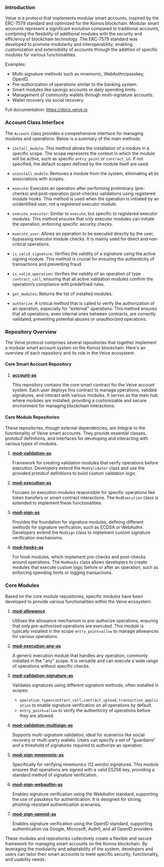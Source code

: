 ### **Introduction**

Veive is a protocol that implements modular smart accounts, inspired by the ERC-7579 standard and optimized for the Koinos blockchain. Modular smart accounts represent a significant evolution compared to traditional accounts, combining the flexibility of additional modules with the security and efficiency of blockchain technology. The ERC-7579 standard was developed to promote modularity and interoperability, enabling customization and extensibility of accounts through the addition of specific modules for various functionalities.

Examples:

- Multi-signature methods such as mnemonic, WebAuthn/passkey, OpenID.
- Pre-authorization of operations similar to the banking system.
- Smart modules like savings accounts or daily spending limits.
- Management of community wallets through multi-signature accounts.
- Wallet recovery via social recovery.

Full documentation: https://docs.veive.io

### **Account Class Interface**

The `Account` class provides a comprehensive interface for managing modules and operations. Below is a summary of the main methods:

- `install_module`: This method allows the installation of a module in a specific scope. The scope represents the context in which the module will be active, such as specific `entry_point` or `contract_id`. If not specified, the default scopes defined by the module itself are used.

- `uninstall_module`: Removes a module from the system, eliminating all its associations with scopes.

- `execute`: Executes an operation after performing preliminary (pre-checks) and post-operation (post-checks) validations using registered module hooks. This method is used when the operation is initiated by an unidentified user, not a registered executor module.

- `execute_executor`: Similar to `execute`, but specific to registered executor modules. This method ensures that only executor modules can initiate the operation, enforcing specific security checks.

- `execute_user`: Allows an operation to be executed directly by the user, bypassing executor module checks. It is mainly used for direct and non-critical operations.

- `is_valid_signature`: Verifies the validity of a signature using the active signing module. This method is crucial for ensuring the authenticity of transactions and preventing fraud.

- `is_valid_operation`: Verifies the validity of an operation of type `contract_call`, ensuring that all active validation modules confirm the operation’s compliance with predefined rules.

- `get_modules`: Returns the list of installed modules.

- `authorize`: A critical method that is called to verify the authorization of an operation, especially for "external" operations. This method ensures that all operations, even internal ones between contracts, are correctly validated, preventing potential abuses or unauthorized operations.

### **Repository Overview**

The Veive protocol comprises several repositories that together implement a modular smart account system on the Koinos blockchain. Here's an overview of each repository and its role in the Veive ecosystem:

#### **Core Smart Account Repository**

1. **[account-as](https://github.com/veive-io/account-as)**
   
   This repository contains the core smart contract for the Veive account system. Each user deploys this contract to manage operations, validate signatures, and interact with various modules. It serves as the main hub where modules are installed, providing a customizable and secure environment for managing blockchain interactions.

#### **Core Module Repositories**

These repositories, though external dependencies, are integral to the functionality of Veive smart accounts. They provide essential classes, protobuf definitions, and interfaces for developing and interacting with various types of modules.

1. **[mod-validation-as](https://github.com/veive-io/mod-validation-as)**
   
   Framework for creating validation modules that verify operations before execution. Developers extend the `ModValidator` class and use the provided protobuf definitions to build custom validation logic.

2. **[mod-execution-as](https://github.com/veive-io/mod-execution-as)**
   
   Focuses on execution modules responsible for specific operations like token transfers or smart contract interactions. The `ModExecution` class is extended to implement these functionalities.

3. **[mod-sign-as](https://github.com/veive-io/mod-sign-as)**
   
   Provides the foundation for signature modules, defining different methods for signature verification, such as ECDSA or WebAuthn. Developers extend the `ModSign` class to implement custom signature verification mechanisms.

4. **[mod-hooks-as](https://github.com/veive-io/mod-hooks-as)**
   
   For hook modules, which implement pre-checks and post-checks around operations. The `ModHooks` class allows developers to create modules that execute custom logic before or after an operation, such as enforcing spending limits or logging transactions.

### **Core Modules**

Based on the core module repositories, specific modules have been developed to provide various functionalities within the Veive ecosystem:

1. **[mod-allowance](https://github.com/veive-io/mod-allowance)**
   
   Utilizes the allowance mechanism to pre-authorize operations, ensuring that only pre-authorized operations are executed. This module is typically installed in the scope `entry_point=allow` to manage allowances for various operations.

2. **[mod-execution-any-as](https://github.com/veive-io/mod-execution-any-as)**
   
   A generic execution module that handles any operation, commonly installed in the "any" scope. It is versatile and can execute a wide range of operations without specific checks.

3. **[mod-validation-signature-as](https://github.com/veive-io/mod-validation-signature-as)**
   
   Validates signatures using different signature methods, often installed in scopes:
   - `operation_type=contract_call,contract_upload,transaction_application` to enable signature verification on all operations by default.
   - `entry_point=allow` to verify the authenticity of operations before they are allowed.

4. **[mod-validation-multisign-as](https://github.com/veive-io/mod-validation-multisign-as)**
   
   Supports multi-signature validation, ideal for scenarios like social recovery or multi-party wallets. Users can specify a set of "guardians" and a threshold of signatures required to authorize an operation.

5. **[mod-sign-mnemonic-as](https://github.com/veive-io/mod-sign-mnemonic-as)**
   
   Specifically for verifying mnemonics (12 words) signatures. This module ensures that operations are signed with a valid ES256 key, providing a standard method of signature verification.

6. **[mod-sign-webauthn-as](https://github.com/veive-io/mod-sign-webauthn-as)**
   
   Enables signature verification using the WebAuthn standard, supporting the use of passkeys for authentication. It is designed for strong, phishing-resistant authentication scenarios.

7. **[mod-sign-openid-as](https://github.com/veive-io/mod-sign-openid-as)**
   
   Enables signature verification using the OpenID standard, supporting authentication via Google, Microsoft, Auth0, and all OpenID providers.

These modules and repositories collectively create a flexible and secure framework for managing smart accounts on the Koinos blockchain. By leveraging the modularity and adaptability of the system, developers and users can tailor their smart accounts to meet specific security, functionality, and usability needs.

